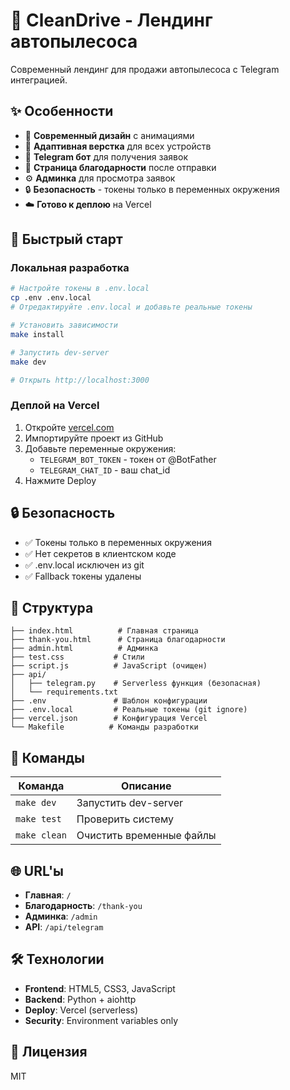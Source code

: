 # 🚗 CleanDrive - Лендинг автопылесоса

Современный лендинг для продажи автопылесоса с Telegram интеграцией.

## ✨ Особенности

- 🎨 **Современный дизайн** с анимациями
- 📱 **Адаптивная верстка** для всех устройств  
- 🤖 **Telegram бот** для получения заявок
- 🙏 **Страница благодарности** после отправки
- ⚙️ **Админка** для просмотра заявок
- 🔒 **Безопасность** - токены только в переменных окружения
- ☁️ **Готово к деплою** на Vercel

## 🚀 Быстрый старт

### Локальная разработка

```bash
# Настройте токены в .env.local
cp .env .env.local
# Отредактируйте .env.local и добавьте реальные токены

# Установить зависимости
make install

# Запустить dev-server
make dev

# Открыть http://localhost:3000
```

### Деплой на Vercel

1. Откройте [vercel.com](https://vercel.com)
2. Импортируйте проект из GitHub
3. Добавьте переменные окружения:
   - `TELEGRAM_BOT_TOKEN` - токен от @BotFather
   - `TELEGRAM_CHAT_ID` - ваш chat_id
4. Нажмите Deploy

## 🔒 Безопасность

- ✅ Токены только в переменных окружения
- ✅ Нет секретов в клиентском коде
- ✅ .env.local исключен из git
- ✅ Fallback токены удалены

## 📁 Структура

```
├── index.html          # Главная страница
├── thank-you.html      # Страница благодарности
├── admin.html          # Админка
├── test.css           # Стили
├── script.js          # JavaScript (очищен)
├── api/
│   ├── telegram.py    # Serverless функция (безопасная)
│   └── requirements.txt
├── .env               # Шаблон конфигурации
├── .env.local         # Реальные токены (git ignore)
├── vercel.json        # Конфигурация Vercel
└── Makefile          # Команды разработки
```

## 🔧 Команды

| Команда | Описание |
|---------|----------|
| `make dev` | Запустить dev-server |
| `make test` | Проверить систему |
| `make clean` | Очистить временные файлы |

## 🌐 URL'ы

- **Главная**: `/`
- **Благодарность**: `/thank-you`
- **Админка**: `/admin`
- **API**: `/api/telegram`

## 🛠️ Технологии

- **Frontend**: HTML5, CSS3, JavaScript
- **Backend**: Python + aiohttp
- **Deploy**: Vercel (serverless)
- **Security**: Environment variables only

## 📄 Лицензия

MIT
